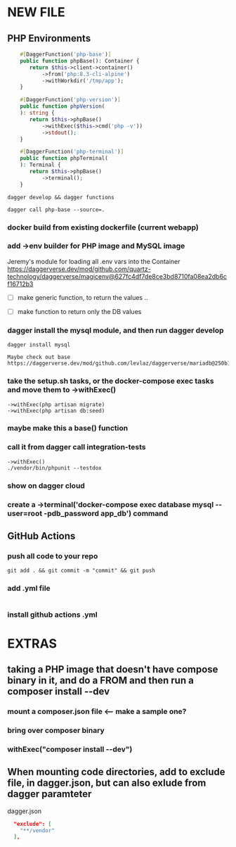 
# NEW FILE

## PHP Environments

``` php
    #[DaggerFunction('php-base')]
    public function phpBase(): Container {
       return $this->client->container()
           ->from('php:8.3-cli-alpine')
           ->withWorkdir('/tmp/app');
    }

    #[DaggerFunction('php-version')]
    public function phpVersion(
    ): string {
       return $this->phpBase()
           ->withExec($this->cmd('php -v'))
           ->stdout();
    }

    #[DaggerFunction('php-terminal')]
    public function phpTerminal(
    ): Terminal {
       return $this->phpBase()
           ->terminal();
    }
```

``` 
dagger develop && dagger functions
```

```
dagger call php-base --source=.
```



### docker build from existing dockerfile (current webapp)

### add ->env builder for PHP image and MySQL image 
Jeremy's module for loading all .env vars into the Container
https://daggerverse.dev/mod/github.com/quartz-technology/daggerverse/magicenv@627fc4df7de8ce3bd8710fa08ea2db6cf16712b3
- [ ] make generic function, to return the values ..
- [ ] make function to return only the DB values


### dagger install the mysql module, and then run dagger develop

```
dagger install mysql

Maybe check out base
https://daggerverse.dev/mod/github.com/levlaz/daggerverse/mariadb@250b1d6bc506b9ab68fe5cfce44ce8ed1c5763b9#Mariadb.base
```

### take the setup.sh tasks, or the docker-compose exec tasks and move them to ->withExec()
```
->withExec(php artisan migrate)
->withExec(php artisan db:seed)
```

### maybe make this a base() function

### call it from dagger call integration-tests

```
->withExec()
./vendor/bin/phpunit --testdox
```

### show on dagger cloud

### create a ->terminal('docker-compose exec database mysql --user=root -pdb_password app_db') command

## GitHub Actions

### push all code to your repo
```
git add . && git commit -m "commit" && git push
```

### add .yml file
```
```

### install github actions .yml

# EXTRAS


## taking a PHP image that doesn't have compose binary in it, and do a FROM and then run a composer install --dev

### mount a composer.json file <-- make a sample one?
### bring over composer binary
### withExec("composer install --dev")

## When mounting code directories, add to exclude file, in dagger.json, but can also exlude from dagger paramteter

dagger.json
``` json
  "exclude": [
    "**/vendor"
  ],
```
